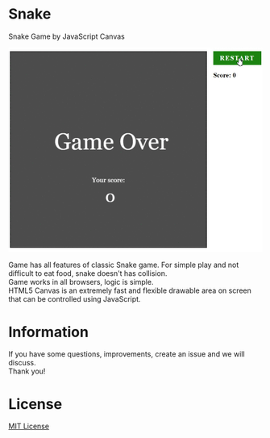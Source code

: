Snake
===================

Snake Game by JavaScript Canvas

![](demo.gif)

Game has all features of classic Snake game. For simple play and not difficult to eat food, snake doesn't has collision.<br/>
Game works in all browsers, logic is simple.<br/>
HTML5 Canvas is an extremely fast and flexible drawable area on screen that can be controlled using JavaScript.<br/>

Information
============
If you have some questions, improvements, create an issue and we will discuss.<br/>
Thank you!

License
========
[MIT License](http://opensource.org/licenses/mit-license.php)

